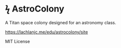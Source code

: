 # ϟ AstroColony

A Titan space colony designed for an astronomy class.

https://lachlanjc.me/edu/astrocolony/site

MIT License
